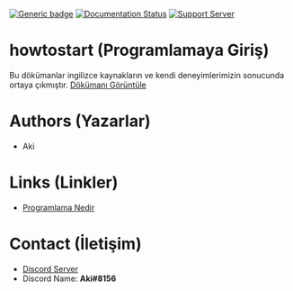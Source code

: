 [![Generic badge](https://img.shields.io/badge/WEBSITE-SETTINGUP-YELLOW.svg)](https://shields.io/)
[![Documentation Status](https://readthedocs.org/projects/ansicolortags/badge/?version=latest)](http://ansicolortags.readthedocs.io/?badge=latest)
[![Support Server](https://img.shields.io/discord/591914197219016707.svg?label=Discord&logo=Discord&colorB=7289da&style=for-the-badge)](https://discord.gg/kodbilen)
# howtostart (Programlamaya Giriş)
Bu dökümanlar ingilizce kaynakların ve kendi deneyimlerimizin sonucunda
ortaya çıkmıştır.  [Dökümanı Görüntüle](https://www.kodbilen.com)

# Authors (Yazarlar)
- Aki

# Links (Linkler)
- [Programlama Nedir](https://Example.com/what)

# Contact (İletişim)

- [Discord Server](https://discord.gg/kodbilen)
- Discord Name: **Aki#8156**

